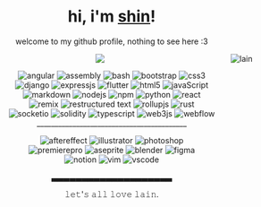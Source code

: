 
<h1 align="center">hi, i'm <a href="https://yuna0x0.com">shin</a>!</h1>
<p align="center">welcome to my github profile, nothing to see here :3</p>

<div>
  <div align="left">
    <img src="/lain.gif" alt="lain" align="right"/>
  </div>
</div>
<div align="center">
  <a>
    <img src="https://lanyard.kyrie25.dev/api/802819019631099934?imgStyle=circle&animatedDecoration=true&hideProfile=false&showDisplayName=true&showBanner=animated&bannerFilter=blur(2px)%20brightness(0.2)&waveColor=transparent&gradient=7E37F9-B48EF7-E568C4&waveSpotifyColor=transparent&borderRadius=20px&hideStatus=true&idleMessage=probably%20doing%20something%20else..." />
  </a>
  
  <p align="center"><img src="https://img.shields.io/badge/Angular-%23DD0031.svg?logo=angular&logoColor=white" alt="angular"/> <img src="https://custom-icon-badges.demolab.com/badge/Assembly-525252.svg?logo=asm-hex&logoColor=white" alt="assembly"/> <img src="https://img.shields.io/badge/Bash-121011.svg?logo=gnu-bash&logoColor=white" alt="bash"/> <img src="https://img.shields.io/badge/Bootstrap-%238511FA.svg?logo=bootstrap&logoColor=white" alt="bootstrap"/> <img src="https://img.shields.io/badge/CSS3-%231572B6.svg?logo=css3&logoColor=white" alt="css3"/> 
  <br>
  <img src="https://img.shields.io/badge/Django-%23092E20.svg?logo=django&logoColor=white" alt="django"/> <img src="https://img.shields.io/badge/Express.js-%23404d59.svg?logo=express&logoColor=%2361DAFB" alt="expressjs"/> <img src="https://img.shields.io/badge/Flutter-%2302569B.svg?logo=Flutter&logoColor=white" alt="flutter"/> <img src="https://img.shields.io/badge/HTML5-%23E34F26.svg?logo=html5&logoColor=white" alt="html5"/> <img src="https://img.shields.io/badge/JavaScript-F7DF1E.svg?logo=javascript&logoColor=black" alt="javaScript" /> 
  <br>
  <img src="https://img.shields.io/badge/Markdown-%23000000.svg?logo=markdown&logoColor=white" alt="markdown"/> <img src="https://img.shields.io/badge/Node.js-43853D.svg?logo=node.js&logoColor=white" alt="nodejs"/> <img src="https://img.shields.io/badge/NPM-%23CB3837.svg?logo=npm&logoColor=white" alt="npm"/> <img src="https://img.shields.io/badge/Python-14354C.svg?logo=python&logoColor=white" alt="python"/> <img src="https://img.shields.io/badge/React-%2320232a.svg?logo=react&logoColor=%2361DAFB" alt="react"/> 
  <br>
  <img src="https://img.shields.io/badge/Remix-%23000.svg?logo=remix&logoColor=white" alt="remix"/> <img src="https://img.shields.io/badge/Restructured Text-3a4148.svg?logo=readthedocs&logoColor=white" alt="restructured text"/> <img src="https://img.shields.io/badge/RollupJS-ef3335?logo=Rollup.js&logoColor=white" alt="rollupjs"/> <img src="https://img.shields.io/badge/Rust-%23000000.svg?logo=rust&logoColor=white" alt="rust"/> 
  <br>
  <img src="https://img.shields.io/badge/Socket.io-black?logo=Socket.io&badgeColor=010101" alt="socketio"/> <img src="https://img.shields.io/badge/Solidity-%23363636.svg?logo=solidity&logoColor=white" alt="solidity"/> <img src="https://img.shields.io/badge/TypeScript-%23007ACC.svg?logo=typescript&logoColor=white" alt="typescript"/> <img src="https://img.shields.io/badge/web3.js-F16822?logo=web3.js&logoColor=white" alt="web3js"/> <img src="https://img.shields.io/badge/Webflow-%23146EF5.svg?logo=webflow&logoColor=white" alt="webflow"/>
  <br> __________________________________________ <br>
  
  <img src="https://img.shields.io/badge/Adobe%20After%20Effects-9999FF.svg?logo=Adobe%20After%20Effects&logoColor=white" alt="aftereffect"/> <img src="https://img.shields.io/badge/Adobe%20Illustrator-%23FF9A00.svg?logo=adobe%20illustrator&logoColor=white" alt="illustrator"/>  <img src="https://img.shields.io/badge/Adobe%20Photoshop-%2331A8FF.svg?logo=adobe%20photoshop&logoColor=white" alt="photoshop"/>
  <br>
  <img src="https://img.shields.io/badge/Adobe%20Premiere%20Pro-9999FF.svg?logo=Adobe%20Premiere%20Pro&logoColor=white" alt="premierepro"/> <img src="https://img.shields.io/badge/Aseprite-FFFFFF?logo=Aseprite&logoColor=#7D929E" alt="aseprite"/> <img src="https://img.shields.io/badge/Blender-%23F5792A.svg?logo=blender&logoColor=white" alt="blender"/>  <img src="https://img.shields.io/badge/figma-%23F24E1E.svg?logo=Figma&logoColor=white" alt="figma"/>
  <br>
  <img src="https://img.shields.io/badge/Notion-%23000000.svg?logo=notion&logoColor=white" alt="notion"/> <img src="https://img.shields.io/badge/VIM-%2311AB00.svg?logo=vim&logoColor=white" alt="vim"/> <img src="https://img.shields.io/badge/Visual%20Studio%20Code-0078d7.svg?logo=visual-studio-code&logoColor=white" alt="vscode"/></p>
</div>

<p align="center"> ▃▃▃▃▃▃▃▃▃▃▃▃▃▃▃▃▃▃▃▃ </p>

<div align="center">
  <p align="center"> 𝚕𝚎𝚝'𝚜 𝚊𝚕𝚕 𝚕𝚘𝚟𝚎 𝚕𝚊𝚒𝚗. </p>
</div>

